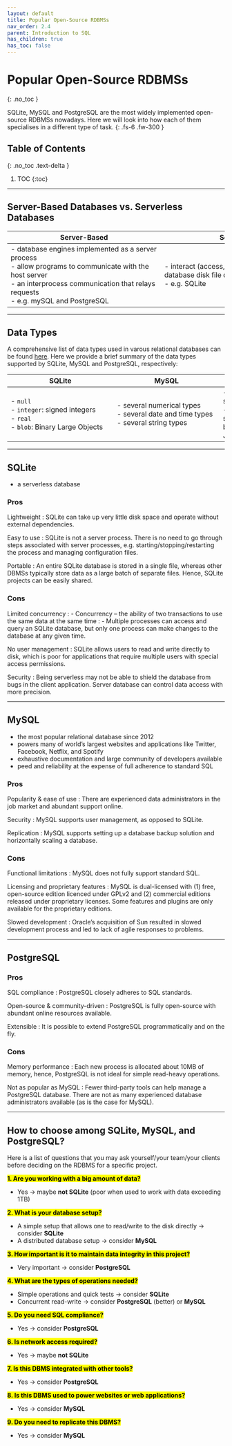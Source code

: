 ```yaml
---
layout: default
title: Popular Open-Source RDBMSs
nav_order: 2.4
parent: Introduction to SQL
has_children: true
has_toc: false
---
```

# Popular Open-Source RDBMSs
{: .no_toc }

SQLite, MySQL and PostgreSQL are the most widely implemented open-source RDBMSs nowadays. Here we will look into how each of them specialises in a different type of task. 
{: .fs-6 .fw-300 }

## Table of Contents
{: .no_toc .text-delta }

1. TOC
{:toc}

---

## Server-Based Databases vs. Serverless Databases

| Server-Based | Serverless |
| --- | --- |
| <span style="display: inline-block; width:340px">- database engines implemented as a server process <br> - allow programs to communicate with the host server <br> - an interprocess communication that relays requests <br> - e.g. mySQL and PostgreSQL</span> | <span style="display: inline-block; width:340px">- interact (access, read, and write) with the database disk file directly <br> - e.g. SQLite</span> |

---

## Data Types
A comprehensive list of data types used in varous relational databases can be found [here](https://www.w3schools.com/sql/sql_datatypes.asp). Here we provide a brief summary of the data types supported by SQLite, MySQL and PostgreSQL, respectively:

| SQLite | MySQL | PostgreSQL |
| --- | --- | --- |
| <span style="display: inline-block; width:230px">- `null` <br> - `integer`: signed integers <br> - `real` <br> - `blob`: Binary Large Objects</span> | <span style="display: inline-block; width:230px">- several numerical types <br> - several date and time types <br> - several string types</span> | <span style="display: inline-block; width:230px">- in addition to numeric, string, and date and time <br> - also supports geometric shapes, network addresses, bit strings, text searches, JSON entries</span> |

---

## SQLite
- a serverless database

### Pros

Lightweight
: SQLite can take up very little disk space and operate without external dependencies.

Easy to use
: SQLite is not a server process. There is no need to go through steps associated with server processes, e.g. starting/stopping/restarting the process and managing configuration files.

Portable
: An entire SQLite database is stored in a single file, whereas other DBMSs typically store data as a large batch of separate files. Hence, SQLite projects can be easily shared. 

### Cons

Limited concurrency
: - Concurrency – the ability of two transactions to use the same data at the same time
: - Multiple processes can access and query an SQLite database, but only one process can make changes to the database at any given time.

No user management
: SQLite allows users to read and write directly to disk, which is poor for applications that require multiple users with special access permissions. 

Security
: Being serverless may not be able to shield the database from bugs in the client application. Server database can control data access with more precision.

---

## MySQL
- the most popular relational database since 2012
- powers many of world’s largest websites and applications like Twitter, Facebook, Netflix, and Spotify
- exhaustive documentation and large community of developers available
- peed and reliability at the expense of full adherence to standard SQL

### Pros

Popularity & ease of use
: There are experienced data administrators in the job market and abundant support online. 

Security
: MySQL supports user management, as opposed to SQLite.

Replication
: MySQL supports setting up a database backup solution and horizontally scaling a database.

### Cons

Functional limitations
: MySQL does not fully support standard SQL.

Licensing and proprietary features
: MySQL is dual-licensed with (1) free, open-source edition licenced under GPLv2 and (2) commercial editions released under proprietary licenses. Some features and plugins are only available for the proprietary editions. 

Slowed development
: Oracle’s acquisition of Sun resulted in slowed development process and led to lack of agile responses to problems. 

---

## PostgreSQL

### Pros

SQL compliance
: PostgreSQL closely adheres to SQL standards.

Open-source & community-driven
: PostgreSQL is fully open-source with abundant online resources available. 

Extensible
: It is possible to extend PostgreSQL programmatically and on the fly.

### Cons

Memory performance
: Each new process is allocated about 10MB of memory, hence, PostgreSQL is not ideal for simple read-heavy operations. 

Not as popular as MySQL
: Fewer third-party tools can help manage a PostgreSQL database. There are not as many experienced database administrators available (as is the case for MySQL). 

---

## How to choose among SQLite, MySQL, and PostgreSQL?
Here is a list of questions that you may ask yourself/your team/your clients before deciding on the RDBMS for a specific project. 

**<mark>1. Are you working with a big amount of data?</mark>**
- Yes &rarr; maybe **not SQLite** (poor when used to work with data exceeding 1TB)

**<mark>2. What is your database setup?</mark>**
- A simple setup that allows one to read/write to the disk directly &rarr; consider **SQLite**
- A distributed database setup &rarr; consider **MySQL**

**<mark>3. How important is it to maintain data integrity in this project?</mark>**
- Very important &rarr; consider **PostgreSQL**

**<mark>4. What are the types of operations needed?</mark>**
- Simple operations and quick tests &rarr; consider **SQLite**
- Concurrent read-write &rarr; consider **PostgreSQL** (better) or **MySQL**

**<mark>5. Do you need SQL compliance?</mark>**
- Yes &rarr; consider **PostgreSQL**

**<mark>6. Is network access required?</mark>**
- Yes &rarr; maybe **not SQLite**

**<mark>7. Is this DBMS integrated with other tools?</mark>**
- Yes &rarr; consider **PostgreSQL**

**<mark>8. Is this DBMS used to power websites or web applications?</mark>**
- Yes &rarr; consider **MySQL**

**<mark>9. Do you need to replicate this DBMS?</mark>**
- Yes &rarr; consider **MySQL**
